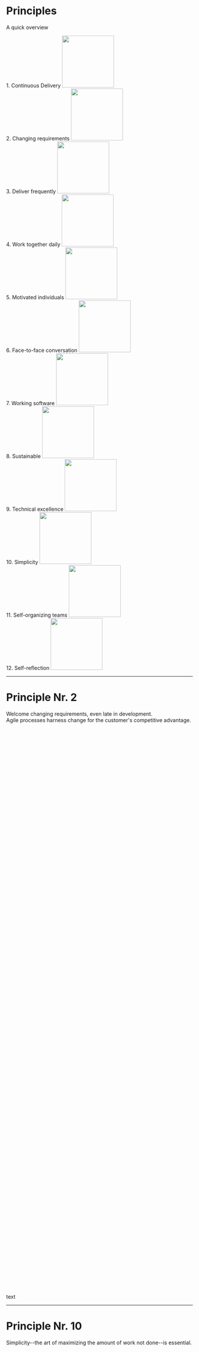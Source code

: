 <style>
.principle {
    @apply flex text-center items-center text-2xl;
    height: 40%;
}

img {
    width: 140px;
}
</style>

# Principles
A quick overview

<div class="flex flex-col gap-4 text-xs">
    <div class="flex justify-between">
        <div>
            <span>1. Continuous Delivery</span>
            <img src="/simplicity.webp" />
        </div>
        <div>
            <span>2. Changing requirements</span>
            <img src="/simplicity.webp" />
        </div>
        <div>
            <span>3. Deliver frequently</span>
            <img src="/simplicity.webp" />
        </div>
        <div>
            <span>4. Work together daily</span>
            <img src="/simplicity.webp" />
        </div>
        <div>
            <span>5. Motivated individuals</span>
            <img src="/simplicity.webp" />
        </div>
        <div>
            <span>6. Face-to-face conversation</span>
            <img src="/simplicity.webp" />
        </div>
    </div>
    <div class="flex justify-between">
        <div>
            <span>7. Working software</span>
            <img src="/simplicity.webp" />
        </div>
        <div>
            <span>8. Sustainable</span>
            <img src="/simplicity.webp" />
        </div>
        <div>
            <span>9. Technical excellence</span>
            <img src="/simplicity.webp" />
        </div>
        <div>
            <span>10. Simplicity</span>
            <img src="/simplicity.webp" />
        </div>
        <div>
            <span>11. Self-organizing teams</span>
            <img src="/simplicity.webp" />
        </div>
        <div>
            <span>12. Self-reflection</span>
            <img src="/simplicity.webp" />
        </div>
    </div>
</div>


---

# Principle Nr. 2

<div class="principle">
    Welcome changing requirements, even late in development.<br>
    Agile processes harness change for the customer's competitive advantage.
</div>

text


---

# Principle Nr. 10

<div class="principle">
    Simplicity--the art of maximizing the amount of work not done--is essential.
</div>

text


---

# Principle Nr. 12

<div class="principle">
    At regular intervals, the team reflects on how to become more effective, then tunes and adjusts its behavior accordingly.
</div>

text
